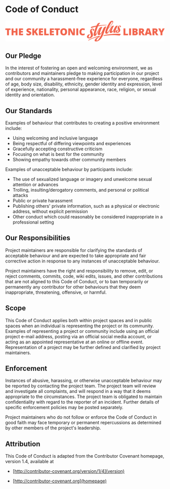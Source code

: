 # Code of Conduct

![alt text][logo]

[logo]: assets/skeletonic-stylus-header.svg "Banner representing the Skeletonic Stylus Documentation Library"

## Our Pledge

In the interest of fostering an open and welcoming environment, we as contributors and maintainers pledge to making participation in our project and our community a harassment-free experience for everyone, regardless of age, body size, disability, ethnicity, gender identity and expression, level of experience, nationality, personal appearance, race, religion, or sexual identity and orientation.

## Our Standards

Examples of behaviour that contributes to creating a positive environment include:

-  Using welcoming and inclusive language
-  Being respectful of differing viewpoints and experiences
-  Gracefully accepting constructive criticism
-  Focusing on what is best for the community
-  Showing empathy towards other community members

Examples of unacceptable behaviour by participants include:

-  The use of sexualized language or imagery and unwelcome sexual attention or advances
-  Trolling, insulting/derogatory comments, and personal or political attacks
-  Public or private harassment
-  Publishing others' private information, such as a physical or electronic address, without explicit permission
-  Other conduct which could reasonably be considered inappropriate in a professional setting

## Our Responsibilities

Project maintainers are responsible for clarifying the standards of acceptable behaviour and are expected to take appropriate and fair corrective action in response to any instances of unacceptable behaviour.

Project maintainers have the right and responsibility to remove, edit, or reject comments, commits, code, wiki edits, issues, and other contributions that are not aligned to this Code of Conduct, or to ban temporarily or permanently any contributor for other behaviours that they deem inappropriate, threatening, offensive, or harmful.

## Scope

This Code of Conduct applies both within project spaces and in public spaces when an individual is representing the project or its community. Examples of representing a project or community include using an official project e-mail address, posting via an official social media account, or acting as an appointed representative at an online or offline event. Representation of a project may be further defined and clarified by project maintainers.

## Enforcement

Instances of abusive, harassing, or otherwise unacceptable behaviour may be reported by contacting the project team. The project team will review and investigate all complaints, and will respond in a way that it deems appropriate to the circumstances. The project team is obligated to maintain confidentiality with regard to the reporter of an incident. Further details of specific enforcement policies may be posted separately.

Project maintainers who do not follow or enforce the Code of Conduct in good faith may face temporary or permanent repercussions as determined by other members of the project's leadership.

## Attribution

This Code of Conduct is adapted from the Contributor Covenant homepage, version 1.4, available at

-  [http://contributor-covenant.org/version/1/4](version)

-  [http://contributor-covenant.org](homepage)
